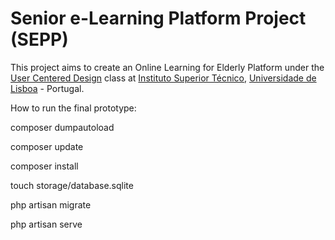 # Senior e-Learning Platform Project (SEPP)

This project aims to create an Online Learning for Elderly Platform under the [User Centered Design](https://fenix.tecnico.ulisboa.pt/cursos/meic-a/disciplina-curricular/283003985068057) class at [Instituto Superior Técnico](http://tecnico.ulisboa.pt/), [Universidade de Lisboa](http://www.ulisboa.pt/) - Portugal.



How to run the final prototype:

composer dumpautoload

composer update

composer install

touch storage/database.sqlite

php artisan migrate

php artisan serve
